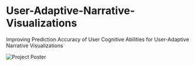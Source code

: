 # User-Adaptive-Narrative-Visualizations
Improving Prediction Accuracy of User Cognitive Abilities for User-Adaptive Narrative Visualizations


![Project Poster](https://user-images.githubusercontent.com/58800171/118086179-652fa200-b378-11eb-8772-2762f0e32050.png)

